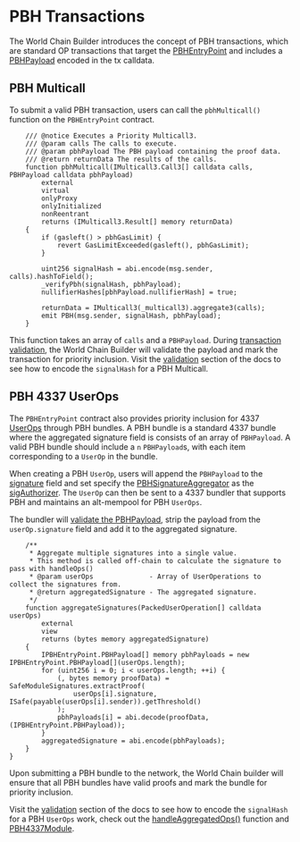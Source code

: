 # PBH Transactions

The World Chain Builder introduces the concept of PBH transactions, which are standard OP transactions that target the [PBHEntryPoint](https://github.com/worldcoin/world-chain/blob/main/contracts/src/PBHEntryPointImplV1.sol) and includes a [PBHPayload](./payload.md) encoded in the tx calldata.
<!--TODO: uncomment this once the pbh sidecar is merged to main The World Chain Builder introduces the concept of PBH transactions, which are standard OP transactions that include a valid `PBHPayload` either encoded in the `WorldChainTxEnvelope` or in tx calldata and target the `PBHEntryPoint`. -->


<!--TODO: uncomment once the pbh sidecar is merged tom main ## World Chain Tx Envelope
The `WorldChainTxEnvelope` is an EIP-2718 transaction envelope that extends the standard `OpTxEnvelope`, optionally including a `PBHSidecar`. -->

## PBH Multicall
To submit a valid PBH transaction, users can call the `pbhMulticall()` function on the `PBHEntryPoint` contract.


```solidity
    /// @notice Executes a Priority Multicall3.
    /// @param calls The calls to execute.
    /// @param pbhPayload The PBH payload containing the proof data.
    /// @return returnData The results of the calls.
    function pbhMulticall(IMulticall3.Call3[] calldata calls, PBHPayload calldata pbhPayload)
        external
        virtual
        onlyProxy
        onlyInitialized
        nonReentrant
        returns (IMulticall3.Result[] memory returnData)
    {
        if (gasleft() > pbhGasLimit) {
            revert GasLimitExceeded(gasleft(), pbhGasLimit);
        }

        uint256 signalHash = abi.encode(msg.sender, calls).hashToField();
        _verifyPbh(signalHash, pbhPayload);
        nullifierHashes[pbhPayload.nullifierHash] = true;

        returnData = IMulticall3(_multicall3).aggregate3(calls);
        emit PBH(msg.sender, signalHash, pbhPayload);
    }
```

This function takes an array of `calls` and a `PBHPayload`. During [transaction validation](./validation.md), the World Chain Builder will validate the payload and mark the transaction for priority inclusion. Visit the [validation](./validation.md#signal-hash) section of the docs to see how to encode the `signalHash` for a PBH Multicall.

## PBH 4337 UserOps
The `PBHEntryPoint` contract also provides priority inclusion for 4337 [UserOps](https://eips.ethereum.org/EIPS/eip-4337#useroperation) through PBH bundles. A PBH bundle is a standard 4337 bundle where the aggregated signature field is consists of an array of `PBHPayload`. A valid PBH bundle should include a `n` `PBHPayload`s, with each item corresponding to a `UserOp` in the bundle.


When creating a PBH `UserOp`, users will append the `PBHPayload` to the [signature](https://github.com/eth-infinitism/account-abstraction/blob/ed8a5c79b50361b2f1742ee9efecd45f494df597/contracts/interfaces/PackedUserOperation.sol#L27) field and set specify the [PBHSignatureAggregator]() as the [sigAuthorizer](https://github.com/eth-infinitism/account-abstraction/blob/ed8a5c79b50361b2f1742ee9efecd45f494df597/contracts/legacy/v06/IAccount06.sol#L25-L26). The `UserOp` can then be sent to a 4337 bundler that supports PBH and maintains an alt-mempool for PBH `UserOps`. 

The bundler will [validate the PBHPayload](./validation.md), strip the payload from the `userOp.signature` field and add it to the aggregated signature. 

```solidity
    /**
     * Aggregate multiple signatures into a single value.
     * This method is called off-chain to calculate the signature to pass with handleOps()
     * @param userOps              - Array of UserOperations to collect the signatures from.
     * @return aggregatedSignature - The aggregated signature.
     */
    function aggregateSignatures(PackedUserOperation[] calldata userOps)
        external
        view
        returns (bytes memory aggregatedSignature)
    {
        IPBHEntryPoint.PBHPayload[] memory pbhPayloads = new IPBHEntryPoint.PBHPayload[](userOps.length);
        for (uint256 i = 0; i < userOps.length; ++i) {
            (, bytes memory proofData) = SafeModuleSignatures.extractProof(
                userOps[i].signature, ISafe(payable(userOps[i].sender)).getThreshold()
            );
            pbhPayloads[i] = abi.decode(proofData, (IPBHEntryPoint.PBHPayload));
        }
        aggregatedSignature = abi.encode(pbhPayloads);
    }
}
```

Upon submitting a PBH bundle to the network, the World Chain builder will ensure that all PBH bundles have valid proofs and mark the bundle for priority inclusion.

Visit the [validation](./validation.md#signal-hash) section of the docs to see how to encode the `signalHash` for a PBH `UserOps` work, check out the [handleAggregatedOps()](https://github.com/worldcoin/world-chain/blob/main/contracts/src/PBHEntryPointImplV1.sol#L216-L250) function and [PBH4337Module](https://github.com/worldcoin/world-chain/blob/main/contracts/src/PBH4337Module.sol).